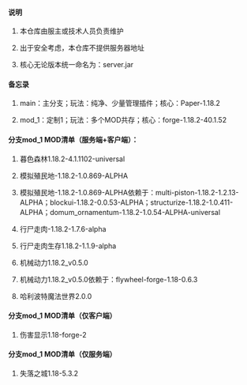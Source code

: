 #### 说明

1. 本仓库由服主或技术人员负责维护

2. 出于安全考虑，本仓库不提供服务器地址

3. 核心无论版本统一命名为：server.jar

#### 备忘录

1. main：主分支；玩法：纯净、少量管理插件；核心：Paper-1.18.2

2. mod_1：定制1；玩法：多个MOD共存；核心：forge-1.18.2-40.1.52

#### 分支mod_1 MOD清单（服务端+客户端）：

1. 暮色森林1.18.2-4.1.1102-universal

2. 模拟殖民地-1.18.2-1.0.869-ALPHA

3. 模拟殖民地-1.18.2-1.0.869-ALPHA依赖于：multi-piston-1.18.2-1.2.13-ALPHA；blockui-1.18.2-0.0.53-ALPHA；structurize-1.18.2-1.0.411-ALPHA；domum_ornamentum-1.18.2-1.0.54-ALPHA-universal

4. 行尸走肉-1.18.2-1.7.6-alpha

5. 行尸走肉生存1.18.2-1.1.9-alpha

6. 机械动力1.18.2_v0.5.0

7. 机械动力1.18.2_v0.5.0依赖于：flywheel-forge-1.18-0.6.3

8. 哈利波特魔法世界2.0.0

#### 分支mod_1 MOD清单（仅客户端）

1. 伤害显示1.18-forge-2

#### 分支mod_1 MOD清单（仅服务端）

1. 失落之城1.18-5.3.2

